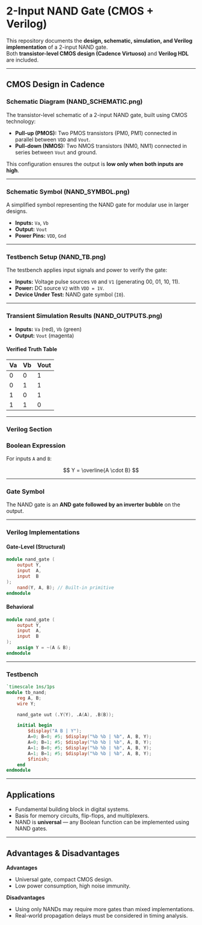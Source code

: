 
# 2-Input NAND Gate (CMOS + Verilog)

This repository documents the **design, schematic, simulation, and Verilog implementation** of a 2-input NAND gate.  
Both **transistor-level CMOS design (Cadence Virtuoso)** and **Verilog HDL** are included.

---

## CMOS Design in Cadence

### Schematic Diagram (NAND_SCHEMATIC.png)

The transistor-level schematic of a 2-input NAND gate, built using CMOS technology:

- **Pull-up (PMOS):** Two PMOS transistors (PM0, PM1) connected in parallel between `VDD` and `Vout`.  
- **Pull-down (NMOS):** Two NMOS transistors (NM0, NM1) connected in series between `Vout` and ground.  

This configuration ensures the output is **low only when both inputs are high**.

---

### Schematic Symbol (NAND_SYMBOL.png)

A simplified symbol representing the NAND gate for modular use in larger designs.  

- **Inputs:** `Va`, `Vb`  
- **Output:** `Vout`  
- **Power Pins:** `VDD`, `Gnd`  

---

### Testbench Setup (NAND_TB.png)

The testbench applies input signals and power to verify the gate:

- **Inputs:** Voltage pulse sources `V0` and `V1` (generating 00, 01, 10, 11).  
- **Power:** DC source `V2` with `VDD = 1V`.  
- **Device Under Test:** NAND gate symbol (`I0`).  

---

### Transient Simulation Results (NAND_OUTPUTS.png)

- **Inputs:** `Va` (red), `Vb` (green)  
- **Output:** `Vout` (magenta)  

#### Verified Truth Table

| Va | Vb | Vout |
|----|----|------|
| 0  | 0  | 1    |
| 0  | 1  | 1    |
| 1  | 0  | 1    |
| 1  | 1  | 0    |

---

### Verilog Section

### Boolean Expression

For inputs `A` and `B`:

$$
Y = \overline{A \cdot B}
$$

---

### Gate Symbol

The NAND gate is an **AND gate followed by an inverter bubble** on the output.

---

### Verilog Implementations

#### Gate-Level (Structural)

```verilog
module nand_gate (
    output Y,
    input  A,
    input  B
);
    nand(Y, A, B); // Built-in primitive
endmodule
````

#### Behavioral

```verilog
module nand_gate (
    output Y,
    input  A,
    input  B
);
    assign Y = ~(A & B);
endmodule
```

---

### Testbench

```verilog
`timescale 1ns/1ps
module tb_nand;
    reg A, B;
    wire Y;

    nand_gate uut (.Y(Y), .A(A), .B(B));

    initial begin
        $display("A B | Y");
        A=0; B=0; #5; $display("%b %b | %b", A, B, Y);
        A=0; B=1; #5; $display("%b %b | %b", A, B, Y);
        A=1; B=0; #5; $display("%b %b | %b", A, B, Y);
        A=1; B=1; #5; $display("%b %b | %b", A, B, Y);
        $finish;
    end
endmodule
```

---

## Applications

* Fundamental building block in digital systems.
* Basis for memory circuits, flip-flops, and multiplexers.
* NAND is **universal** — any Boolean function can be implemented using NAND gates.

---

## Advantages & Disadvantages

**Advantages**

* Universal gate, compact CMOS design.
* Low power consumption, high noise immunity.

**Disadvantages**

* Using only NANDs may require more gates than mixed implementations.
* Real-world propagation delays must be considered in timing analysis.
